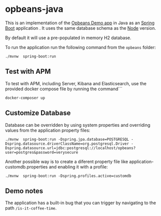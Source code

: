 # opbeans-java
This is an implementation of the [Opbeans Demo app](http://opbeans.com) in Java as an [Spring Boot](https://projects.spring.io/spring-boot/) application . It uses the same
database schema as the [Node](https://github.com/opbeat/opbeans) version.

By default it will use a pre-populated in memory H2 database.

To run the application run the following command from the `opbeans` folder:

    ./mvnw  spring-boot:run

## Test with APM 
To test with APM, including Server, Kibana and Elasticsearch, use the provided docker compose file by running the command```
    
    docker-composer up


## Customize Database

Database can be overridden by using system properties and overriding values from the application property files:

    ./mvnw  spring-boot:run -Dspring.jpa.database=POSTGRESQL -Dspring.datasource.driverClassName=org.postgresql.Driver -Dspring.datasource.url=jdbc:postgresql://localhost/opbeans?user=postgres&password=verysecure 

Another possible way is to create a diferent property file like application-customdb.properties and enabling it with a profile:

    ./mvnw  spring-boot:run -Dspring.profiles.active=customdb

## Demo notes

The application has a built-in bug that you can trigger by
navigating to the path `/is-it-coffee-time`.